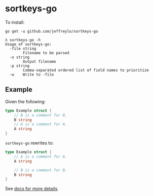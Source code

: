 # sortkeys-go

To install:

```
go get -u github.com/jeffreylo/sortkeys-go
```

```
λ sortkeys-go -h
Usage of sortkeys-go:
  -file string
    	Filename to be parsed
  -o string
    	Output filename
  -p string
    	Comma-separated ordered list of field names to prioritize
  -w	Write to -file
```

## Example

Given the following:

```go
type Example struct {
	// B is a comment for B.
	B string
	// A is a comment for A.
	A string
}
```

`sortkeys-go` rewrites to:

```go
type Example struct {
	// A is a comment for A.
	A string

	// B is a comment for B.
	B string
}
```

See [docs for more details](./docs).
